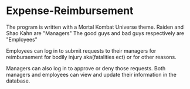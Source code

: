 # Expense-Reimbursement

The program is written with a Mortal Kombat Universe theme. Raiden and Shao Kahn are "Managers"
The good guys and bad guys respectively are "Employees"

Employees can log in to submit requests to their managers for reimbursement for bodily injury aka(fatalities ect) or
for other reasons.

Managers can also log in to approve or deny those requests. Both managers and employees can view and update their information
in the database. 
